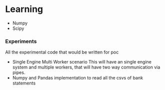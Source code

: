 # Learning
 - Numpy
 - Scipy

 
### Experiments
All the experimental code that would be written for poc
 - Single Engine Multi Worker scenario
   This will have an single engine system and multiple workers, that will have two way communication via pipes.
 - Numpy and Pandas implementation to read all the csvs of bank statements 
